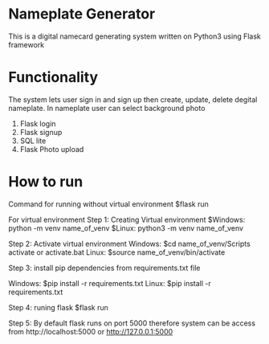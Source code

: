 # Nameplate Generator
This is a digital namecard generating system written on Python3 using Flask framework

# Functionality
The system lets user sign in and sign up then create, update, delete degital nameplate. 
In nameplate user can select background photo

1. Flask login
2. Flask signup
3. SQL lite
4. Flask Photo upload



# How to run
Command for running without virtual environment
$flask run

For virtual environment
Step 1: Creating Virtual environment 
$Windows: python -m venv name_of_venv 
$Linux: python3 -m venv name_of_venv

Step 2: Activate virtual environment 
Windows: $cd name_of_venv/Scripts activate or activate.bat 
Linux: $source name_of_venv/bin/activate

Step 3: install pip dependencies from requirements.txt file

Windows: $pip install -r requirements.txt 
Linux: $pip install -r requirements.txt

Step 4: runing flask $flask run

Step 5: By default flask runs on port 5000 therefore system can be access from http://localhost:5000 or http://127.0.0.1:5000
